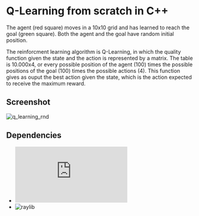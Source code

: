 # Q-Learning from scratch in C++ 
The agent (red square) moves in a 10x10 grid and has learned to reach the goal (green square). Both the agent and the goal have random initial position.

The reinforcment learning algorithm is Q-Learning, in which the quality function given the state and the action is represented by a matrix. The table is 10.000x4, or every possible position of the agent (100) times the possible positions of the goal (100) times the possible actions (4). This function gives as ouput the best action given the state, which is the action expected to receive the maximum reward.

## Screenshot
![q_learning_rnd](https://github.com/user-attachments/assets/e81dfa66-745a-4229-bcd3-81b7aae5a16b)

## Dependencies
- ![eigen](https://eigen.tuxfamily.org/index.php?title=Main_Page) 
- ![raylib](https://www.raylib.com/)
